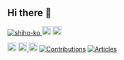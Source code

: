 ## Hi there 👋

<!--
**shiho-ko/shiho-ko** is a ✨ _special_ ✨ repository because its `README.md` (this file) appears on your GitHub profile.

Here are some ideas to get you started:

- 🔭 I’m currently working on ...
- 🌱 I’m currently learning ...
- 👯 I’m looking to collaborate on ...
- 🤔 I’m looking for help with ...
- 💬 Ask me about ...
- 📫 How to reach me: ...
- 😄 Pronouns: ...
- ⚡ Fun fact: ...
-->
<p align="left">
  <a href="https://github.com/shiho-ko/shiho-ko/">
    <img src="https://komarev.com/ghpvc/?username=shiho-ko" alt="shiho-ko" />
  </a>
  <a href="http://x.com/shiho_ohoshidev"><img height="20" src="https://img.shields.io/twitter/follow/shiho_ohoshidev?style=flat&logo=x" /></a>
  <a href="https://github.com/shiho-ko">
    <img height="20" src="https://img.shields.io/github/followers/shiho-ko?label=follow&logo=github&style=flat" />
  </a>
</p>

<p align="left"> 
  <a href="https://zenn.dev/bubu"><img height="20" src="https://badgen.org/img/zenn/bubu/likes?style=plastic" alt="Likes" /></a>
  <a href="https://zenn.dev/bubu"><img height="20" src="https://badgen.org/img/zenn/bubu/followers?style=plastic" alt="Followers" /> </a>
  <a href="https://zenn.dev/bubu"><img height="20" src="https://badgen.org/img/zenn/bubu/articles?style=plastic" alt="Articles" /></a>
  <a href="https://qiita.com/sbubu12"><img src="https://badgen.org/img/qiita/sbubu12/contributions?style=flat" alt="Contributions" /></a>
  <a href="https://qiita.com/sbubu12"><img src="https://badgen.org/img/qiita/sbubu12/articles?style=flat" alt="Articles" /></a>
</p>
